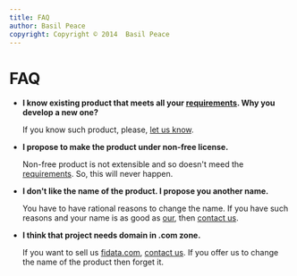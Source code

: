 ```yaml
---
title: FAQ
author: Basil Peace
copyright: Copyright © 2014  Basil Peace
---
```


FAQ
===

*	**I know existing product that meets all your
[requirements](<%= @items["/#{@item[:lang]}/requirements/"].path %>).
Why you develop a new one?**

	If you know such product, please,
[let us know](<%= @items["/#{@item[:lang]}/contacts/"].path %>).

*	**I propose to make the product under non-free license.**

	Non-free product is not extensible and so doesn't meed the
[requirements](<%= @items["/#{@item[:lang]}/requirements/"].path %>).
So, this will never happen.

*	**I don't like the name of the product. I propose you another
name.**

	You have to have rational reasons to change the name. If you have
such reasons and your name is as good as
[our](<%= @items["/#{@item[:lang]}/name/"].path %>), then
[contact us](<%= @items["/#{@item[:lang]}/contacts/"].path %>).

*	**I think that project needs domain in .com zone.**

	If you want to sell us [fidata.com](http://fidata.com/),
[contact us](<%= @items["/#{@item[:lang]}/contacts/"].path %>).
If you offer us to change the name of the product then forget it.
